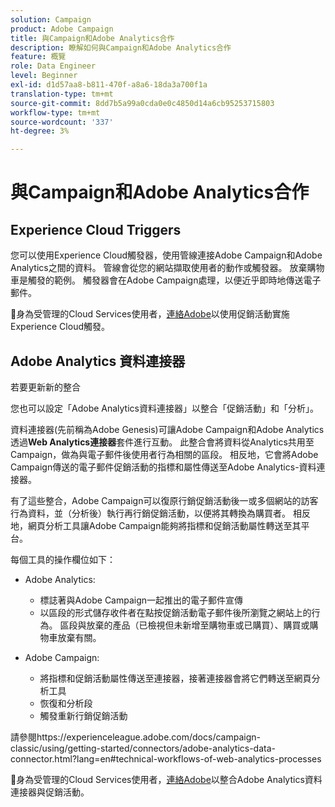 ```yaml
---
solution: Campaign
product: Adobe Campaign
title: 與Campaign和Adobe Analytics合作
description: 瞭解如何與Campaign和Adobe Analytics合作
feature: 概覽
role: Data Engineer
level: Beginner
exl-id: d1d57aa8-b811-470f-a8a6-18da3a700f1a
translation-type: tm+mt
source-git-commit: 8dd7b5a99a0cda0e0c4850d14a6cb95253715803
workflow-type: tm+mt
source-wordcount: '337'
ht-degree: 3%

---
```


# 與Campaign和Adobe Analytics合作

## Experience Cloud Triggers

您可以使用Experience Cloud觸發器，使用管線連接Adobe Campaign和Adobe Analytics之間的資料。 管線會從您的網站擷取使用者的動作或觸發器。 放棄購物車是觸發的範例。 觸發器會在Adobe Campaign處理，以便近乎即時地傳送電子郵件。

:speech_balloon:身為受管理的Cloud Services使用者，[連絡Adobe](../start/support.md#support)以使用促銷活動實施Experience Cloud觸發。

## Adobe Analytics 資料連接器

若要更新新的整合

您也可以設定「Adobe Analytics資料連接器」以整合「促銷活動」和「分析」。

資料連接器(先前稱為Adobe Genesis)可讓Adobe Campaign和Adobe Analytics透過&#x200B;**Web Analytics連接器**&#x200B;套件進行互動。 此整合會將資料從Analytics共用至Campaign，做為與電子郵件後使用者行為相關的區段。 相反地，它會將Adobe Campaign傳送的電子郵件促銷活動的指標和屬性傳送至Adobe Analytics-資料連接器。

有了這些整合，Adobe Campaign可以復原行銷促銷活動後一或多個網站的訪客行為資料，並（分析後）執行再行銷促銷活動，以便將其轉換為購買者。 相反地，網頁分析工具讓Adobe Campaign能夠將指標和促銷活動屬性轉送至其平台。

每個工具的操作欄位如下：

* Adobe Analytics:

   * 標誌著與Adobe Campaign一起推出的電子郵件宣傳
   * 以區段的形式儲存收件者在點按促銷活動電子郵件後所瀏覽之網站上的行為。 區段與放棄的產品（已檢視但未新增至購物車或已購買）、購買或購物車放棄有關。

* Adobe Campaign:

   * 將指標和促銷活動屬性傳送至連接器，接著連接器會將它們轉送至網頁分析工具
   * 恢復和分析段
   * 觸發重新行銷促銷活動

請參閱https://experienceleague.adobe.com/docs/campaign-classic/using/getting-started/connectors/adobe-analytics-data-connector.html?lang=en#technical-workflows-of-web-analytics-processes

:speech_balloon:身為受管理的Cloud Services使用者，[連絡Adobe](../start/support.md#support)以整合Adobe Analytics資料連接器與促銷活動。

